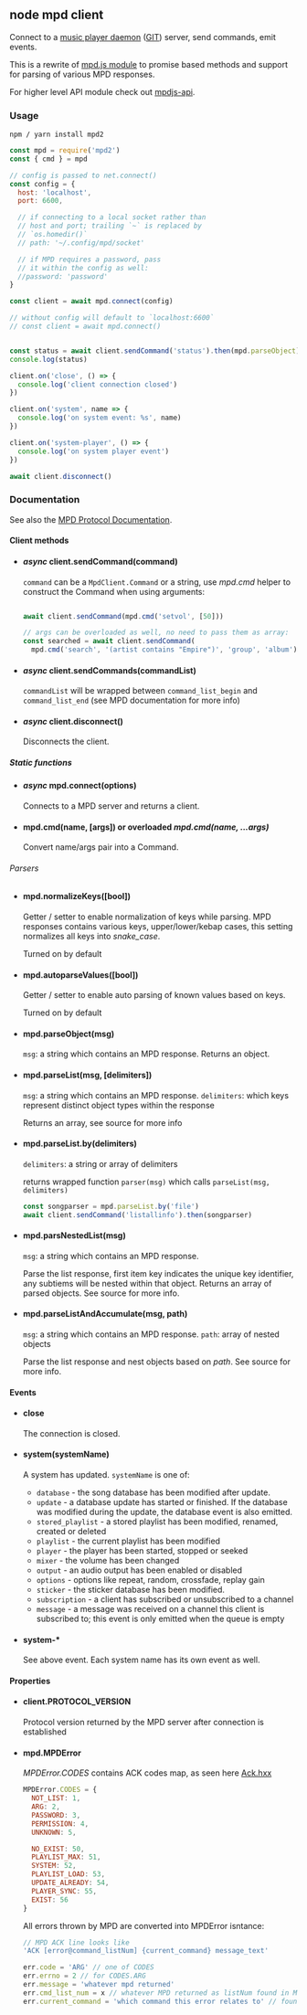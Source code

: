 ## node mpd client

Connect to a [music player daemon](https://musicpd.org) ([GIT](https://github.com/MusicPlayerDaemon/MPD)) server, send commands, emit events.

This is a rewrite of [mpd.js module](https://github.com/andrewrk/mpd.js) to promise based methods and support for parsing of various MPD responses.

For higher level API module check out [mpdjs-api](https://github.com/cotko/mpdjs-api).

### Usage

  ```
  npm / yarn install mpd2
  ```

  ```js
  const mpd = require('mpd2')
  const { cmd } = mpd

  // config is passed to net.connect()
  const config = {
    host: 'localhost',
    port: 6600,

    // if connecting to a local socket rather than
    // host and port; trailing `~` is replaced by
    // `os.homedir()`
    // path: '~/.config/mpd/socket'

    // if MPD requires a password, pass
    // it within the config as well:
    //password: 'password'
  }

  const client = await mpd.connect(config)

  // without config will default to `localhost:6600`
  // const client = await mpd.connect()


  const status = await client.sendCommand('status').then(mpd.parseObject)
  console.log(status)

  client.on('close', () => {
    console.log('client connection closed')
  })

  client.on('system', name => {
    console.log('on system event: %s', name)
  })

  client.on('system-player', () => {
    console.log('on system player event')
  })

  await client.disconnect()

  ```

### Documentation

  See also the [MPD Protocol Documentation](https://www.musicpd.org/doc/html/protocol.html).

#### Client methods

* #### *async* client.sendCommand(command)

  `command` can be a `MpdClient.Command` or a string, use *mpd.cmd* helper to construct the Command when using arguments:
  ```js
  
  await client.sendCommand(mpd.cmd('setvol', [50]))
  
  // args can be overloaded as well, no need to pass them as array:
  const searched = await client.sendCommand(
    mpd.cmd('search', '(artist contains "Empire")', 'group', 'album'))
  
  ```

* #### *async* client.sendCommands(commandList)
  `commandList` will be wrapped between `command_list_begin` and `command_list_end` (see MPD documentation for more info)

* #### *async* client.disconnect()

  Disconnects the client.

##### Static functions

* #### *async* mpd.connect(options)

  Connects to a MPD server and returns a client.
  
* #### mpd.cmd(name, [args]) or overloaded *mpd.cmd(name, ...args)*

  Convert name/args pair into a Command.


###### Parsers

* #### mpd.normalizeKeys([bool])
  Getter / setter to enable normalization of keys while parsing. MPD responses contains various keys, upper/lower/kebap cases, this setting normalizes all keys into *snake_case*.
  
  Turned on by default
  
* #### mpd.autoparseValues([bool])
  Getter / setter to enable auto parsing of known values based on keys.
  
  Turned on by default

* #### mpd.parseObject(msg)

  `msg`: a string which contains an MPD response.
  Returns an object.

* #### mpd.parseList(msg, [delimiters])

  `msg`: a string which contains an MPD response.
  `delimiters`: which keys represent distinct object types within the response
  
  Returns an array, see source for more info

* #### mpd.parseList.by(delimiters)

  `delimiters`: a string or array of delimiters
  
  returns wrapped function `parser(msg)` which calls `parseList(msg, delimiters)`
  
  ```js
  const songparser = mpd.parseList.by('file')
  await client.sendCommand('listallinfo').then(songparser)
  ```

* #### mpd.parsNestedList(msg)

  `msg`: a string which contains an MPD response.
  
  Parse the list response, first item key indicates the unique key identifier, any subtiems will be nested within that object. Returns an array of parsed objects. See source for more info.

* #### mpd.parseListAndAccumulate(msg, path)

  `msg`: a string which contains an MPD response.
  `path`: array of nested objects
  
  Parse the list response and nest objects based on *path*. See source for more info.

#### Events

* #### close

  The connection is closed.

* #### system(systemName)

  A system has updated. `systemName` is one of:

  * `database` - the song database has been modified after update.
  * `update` - a database update has started or finished. If the database was
    modified during the update, the database event is also emitted.
  * `stored_playlist` - a stored playlist has been modified, renamed, created
    or deleted
  * `playlist` - the current playlist has been modified
  * `player` - the player has been started, stopped or seeked
  * `mixer` - the volume has been changed
  * `output` - an audio output has been enabled or disabled
  * `options` - options like repeat, random, crossfade, replay gain
  * `sticker` - the sticker database has been modified.
  * `subscription` - a client has subscribed or unsubscribed to a channel
  * `message` - a message was received on a channel this client is subscribed
    to; this event is only emitted when the queue is empty

* #### system-*

  See above event. Each system name has its own event as well.

#### Properties

* #### client.PROTOCOL_VERSION

  Protocol version returned by the MPD server after connection is established

* #### mpd.MPDError

  *MPDError.CODES* contains ACK codes map, as seen here [Ack.hxx](https://github.com/MusicPlayerDaemon/MPD/blob/master/src/protocol/Ack.hxx)

  ```js
  MPDError.CODES = {
    NOT_LIST: 1,
    ARG: 2,
    PASSWORD: 3,
    PERMISSION: 4,
    UNKNOWN: 5,

    NO_EXIST: 50,
    PLAYLIST_MAX: 51,
    SYSTEM: 52,
    PLAYLIST_LOAD: 53,
    UPDATE_ALREADY: 54,
    PLAYER_SYNC: 55,
    EXIST: 56
  }
  ```
  
  All errors thrown by MPD are converted into MPDError isntance:
  ```js
  // MPD ACK line looks like
  'ACK [error@command_listNum] {current_command} message_text'
  
  err.code = 'ARG' // one of CODES
  err.errno = 2 // for CODES.ARG
  err.message = 'whatever mpd returned'
  err.cmd_list_num = x // whatever MPD returned as listNum found in MPD ACK line
  err.current_command = 'which command this error relates to' // found by MPD ACK line
  ```


